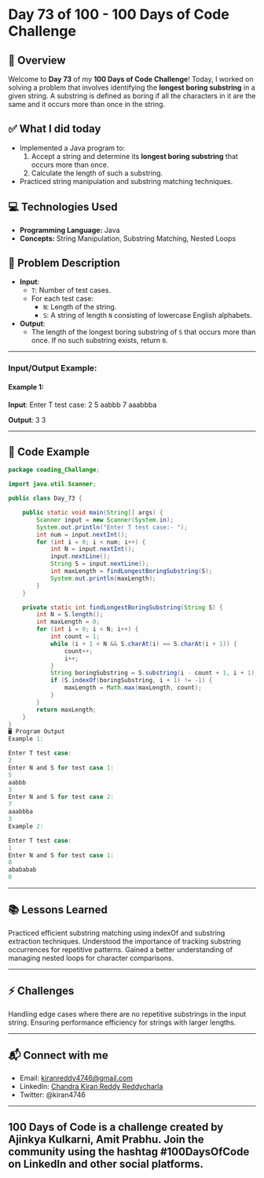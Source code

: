 # Day 73 of 100 - 100 Days of Code Challenge

## 📝 Overview
Welcome to **Day 73** of my **100 Days of Code Challenge**! Today, I worked on solving a problem that involves identifying the **longest boring substring** in a given string. A substring is defined as boring if all the characters in it are the same and it occurs more than once in the string.

## ✅ What I did today
- Implemented a Java program to:
  1. Accept a string and determine its **longest boring substring** that occurs more than once.
  2. Calculate the length of such a substring.
- Practiced string manipulation and substring matching techniques.

## 💻 Technologies Used
- **Programming Language:** Java
- **Concepts:** String Manipulation, Substring Matching, Nested Loops

## 📖 Problem Description
- **Input**:
  - `T`: Number of test cases.
  - For each test case:
    - `N`: Length of the string.
    - `S`: A string of length `N` consisting of lowercase English alphabets.
- **Output**:
  - The length of the longest boring substring of `S` that occurs more than once. If no such substring exists, return `0`.

---

### Input/Output Example:

#### Example 1:
**Input**:
Enter T test case: 2 5 aabbb 7 aaabbba


**Output**:
3 3


---

## 📝 Code Example

```java
package coading_Challange;

import java.util.Scanner;

public class Day_73 {

    public static void main(String[] args) {
        Scanner input = new Scanner(System.in);
        System.out.println("Enter T test case:- ");
        int num = input.nextInt();
        for (int i = 0; i < num; i++) {
            int N = input.nextInt();
            input.nextLine();
            String S = input.nextLine();
            int maxLength = findLongestBoringSubstring(S);
            System.out.println(maxLength);
        }
    }

    private static int findLongestBoringSubstring(String S) {
        int N = S.length();
        int maxLength = 0;
        for (int i = 0; i < N; i++) {
            int count = 1;
            while (i + 1 < N && S.charAt(i) == S.charAt(i + 1)) {
                count++;
                i++;
            }
            String boringSubstring = S.substring(i - count + 1, i + 1);
            if (S.indexOf(boringSubstring, i + 1) != -1) {
                maxLength = Math.max(maxLength, count);
            }
        }
        return maxLength;
    }
}
🖥️ Program Output
Example 1:

Enter T test case: 
2
Enter N and S for test case 1: 
5
aabbb
3
Enter N and S for test case 2: 
7
aaabbba
3
Example 2:

Enter T test case: 
1
Enter N and S for test case 1: 
8
abababab
0
```
---
## 📚 Lessons Learned
Practiced efficient substring matching using indexOf and substring extraction techniques.
Understood the importance of tracking substring occurrences for repetitive patterns.
Gained a better understanding of managing nested loops for character comparisons.

---
## ⚡ Challenges
Handling edge cases where there are no repetitive substrings in the input string.
Ensuring performance efficiency for strings with larger lengths.

---
## 📬 Connect with me
- Email: kiranreddy4746@gmail.com
- LinkedIn: [Chandra Kiran Reddy Reddycharla](https://www.linkedin.com/in/chandra-kiran-reddy-reddycharla-a9a746230/)
- Twitter: @kiran4746

---
## 100 Days of Code is a challenge created by Ajinkya Kulkarni, Amit Prabhu. Join the community using the hashtag #100DaysOfCode on LinkedIn and other social platforms.
